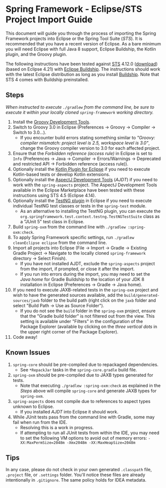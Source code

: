# Spring Framework - Eclipse/STS Project Import Guide

This document will guide you through the process of importing the Spring Framework
projects into Eclipse or the Spring Tool Suite (_STS_). It is recommended that you
have a recent version of Eclipse. As a bare minimum you will need Eclipse with full Java
8 support, Eclipse Buildship, the Kotlin plugin, and the Groovy plugin.

The following instructions have been tested against [STS](https://spring.io/tools) 4.12.0
([download](https://github.com/spring-projects/sts4/wiki/Previous-Versions#spring-tools-4120-changelog))
(based on Eclipse 4.21) with [Eclipse Buildship](https://projects.eclipse.org/projects/tools.buildship).
The instructions should work with the latest Eclipse distribution as long as you install
[Buildship](https://marketplace.eclipse.org/content/buildship-gradle-integration). Note
that STS 4 comes with Buildship preinstalled.

## Steps

_When instructed to execute `./gradlew` from the command line, be sure to execute it within your locally cloned `spring-framework` working directory._

1. Install the [Groovy Development Tools](https://marketplace.eclipse.org/content/groovy-development-tools).
1. Switch to Groovy 3.0 in Eclipse (Preferences &#8594; Groovy &#8594; Compiler &#8594; Switch to 3.0...).
   - If you encounter build errors stating something similar to _"Groovy: compiler mismatch: project level is 2.5, workspace level is 3.0"_, change the Groovy compiler version to 3.0 for each affected project.
1. Ensure that the _Forbidden reference (access rule)_ in Eclipse is set to `Info`
(Preferences &#8594; Java &#8594; Compiler &#8594; Errors/Warnings &#8594; Deprecated and restricted API &#8594; Forbidden reference (access rule)).
1. Optionally install the [Kotlin Plugin for Eclipse](https://marketplace.eclipse.org/content/kotlin-plugin-eclipse) if you need to execute Kotlin-based tests or develop Kotlin extensions.
1. Optionally install the [AspectJ Development Tools](https://marketplace.eclipse.org/content/aspectj-development-tools) (_AJDT_) if you need to work with the `spring-aspects` project. The AspectJ Development Tools available in the Eclipse Marketplace have been tested with these instructions using STS 4.5 (Eclipse 4.14).
1. Optionally install the [TestNG plugin](https://testng.org/doc/eclipse.html) in Eclipse if you need to execute individual TestNG test classes or tests in the `spring-test` module.
   - As an alternative to installing the TestNG plugin, you can execute the `org.springframework.test.context.testng.TestNGTestSuite` class as a "JUnit 5" test class in Eclipse.
1. Build `spring-oxm` from the command line with `./gradlew :spring-oxm:check`.
1. To apply Spring Framework specific settings, run `./gradlew cleanEclipse eclipse` from the command line.
1. Import all projects into Eclipse (File &#8594; Import &#8594; Gradle &#8594; Existing Gradle Project &#8594; Navigate to the locally cloned `spring-framework` directory &#8594; Select Finish).
   - If you have not installed AJDT, exclude the `spring-aspects` project from the import, if prompted, or close it after the import.
   - If you run into errors during the import, you may need to set the _Java home_ for Gradle Buildship to the location of your JDK 8 installation in Eclipse (Preferences &#8594; Gradle &#8594; Java home).
1. If you need to execute JAXB-related tests in the `spring-oxm` project and wish to have the generated sources available, add the `build/generated-sources/jaxb` folder to the build path (right click on the `jaxb` folder and select "Build Path &#8594; Use as Source Folder").
   - If you do not see the `build` folder in the `spring-oxm` project, ensure that the "Gradle build folder" is not filtered out from the view. This setting is available under "Filters" in the configuration of the Package Explorer (available by clicking on the _three vertical dots_ in the upper right corner of the Package Explorer).
1. Code away!

## Known Issues

1. `spring-core` should be pre-compiled due to repackaged dependencies.
   - See `*RepackJar` tasks in the `spring-core.gradle` build file.
1. `spring-oxm` should be pre-compiled due to JAXB types generated for tests.
   - Note that executing `./gradlew :spring-oxm:check` as explained in the _Steps_ above will compile `spring-core` and generate JAXB types for `spring-oxm`.
1. `spring-aspects` does not compile due to references to aspect types unknown to Eclipse.
   - If you installed _AJDT_ into Eclipse it should work.
1. While JUnit tests pass from the command line with Gradle, some may fail when run from
   the IDE.
   - Resolving this is a work in progress.
   - If attempting to run all JUnit tests from within the IDE, you may need to set the following VM options to avoid out of memory errors: `-XX:MaxPermSize=2048m -Xmx2048m -XX:MaxHeapSize=2048m`

## Tips

In any case, please do not check in your own generated `.classpath` file, `.project`
file, or `.settings` folder. You'll notice these files are already intentionally in
`.gitignore`. The same policy holds for IDEA metadata.
